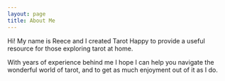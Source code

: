 ```yaml
---
layout: page
title: About Me
---
```


Hi! My name is Reece and I created Tarot Happy to provide a useful resource for those exploring tarot at home.

With years of experience behind me I hope I can help you navigate the wonderful world of tarot, and to get as much enjoyment out of it as I do.
